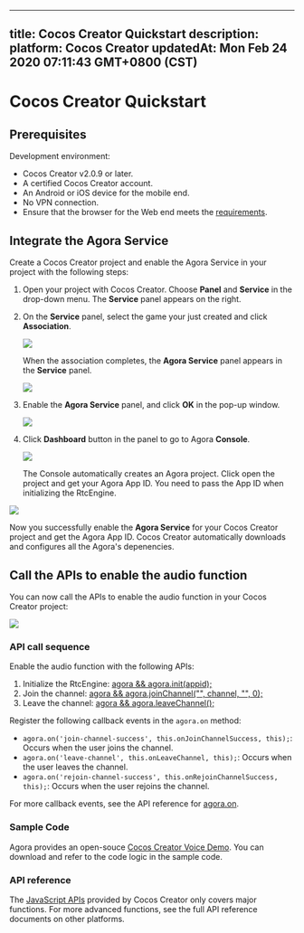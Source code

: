 
---
title: Cocos Creator Quickstart
description: 
platform: Cocos Creator
updatedAt: Mon Feb 24 2020 07:11:43 GMT+0800 (CST)
---
# Cocos Creator Quickstart
## Prerequisites

Development environment:

- Cocos Creator v2.0.9 or later.
- A certified Cocos Creator account.
- An Android or iOS device for the mobile end.
- No VPN connection.
- Ensure that the browser for the Web end meets the [requirements](https://docs.agora.io/en/Interactive%20Broadcast/start_live_web?platform=Web#prerequisites).

## Integrate the Agora Service

Create a Cocos Creator project and enable the Agora Service in your project with the following steps:

1. Open your project with Cocos Creator. Choose **Panel** and **Service** in the drop-down menu. The **Service** panel appears on the right.

2. On the **Service** panel, select the game your just created and click **Association**.

	 ![](https://web-cdn.agora.io/docs-files/1562229233008)

	When the association completes, the **Agora Service** panel appears in the **Service** panel.
	 
   ![](https://web-cdn.agora.io/docs-files/1562229358413)

3. Enable the **Agora Service** panel, and click **OK** in the pop-up window.

   ![](https://web-cdn.agora.io/docs-files/1562297897751)
	 
4. Click **Dashboard** button in the panel to go to Agora **Console**. 

	![](https://web-cdn.agora.io/docs-files/1562229467151)

	The Console automatically creates an Agora project. Click open the project and get your Agora App ID. You need to pass the App ID when initializing the RtcEngine.

  ![](https://web-cdn.agora.io/docs-files/1562297985211)
	 
   Now you successfully enable the **Agora Service** for your Cocos Creator project and get the Agora App ID. Cocos Creator automatically downloads and configures all the Agora's depenencies.

## Call the APIs to enable the audio function

You can now call the APIs to enable the audio function in your Cocos Creator project:

![](https://web-cdn.agora.io/docs-files/1562322588460)

### API call sequence

Enable the audio function with the following APIs:

1. Initialize the RtcEngine: [agora && agora.init(appid);](../../en/Interactive%20Gaming/game_coco.md)
2. Join the channel: [agora && agora.joinChannel("", channel, "", 0);](../../en/Interactive%20Gaming/game_coco.md)
3. Leave the channel:  [agora && agora.leaveChannel();](../../en/Interactive%20Gaming/game_coco.md)

Register the following callback events in the `agora.on` method:

* `agora.on('join-channel-success', this.onJoinChannelSuccess, this);`: Occurs when the user joins the channel.
* `agora.on('leave-channel', this.onLeaveChannel, this);`: Occurs when the user leaves the channel.
* `agora.on('rejoin-channel-success', this.onRejoinChannelSuccess, this);`: Occurs when the user rejoins the channel.

For more callback events, see the API reference for [agora.on](../../en/Interactive%20Gaming/game_coco.md).

### Sample Code

Agora provides an open-souce [Cocos Creator Voice Demo](https://github.com/AgoraIO/Voice-Call-for-Mobile-Gaming/tree/master/Basic-Voice-Call-for-Gaming/Hello-CocosCreator-Voice-Agora). You can download and refer to the code logic in the sample code.

### API reference
	 
The [JavaScript APIs](../../en/Interactive%20Gaming/game_coco.md) provided by Cocos Creator only covers major functions. For more advanced functions, see the full API reference documents on other platforms.
